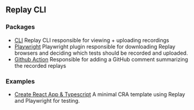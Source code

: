 ## Replay CLI

### Packages

- [CLI](./packages/replay-cli/README.md) Replay CLI responsible for viewing + uploading recordings
- [Playwright](./packages/playwright/README.md) Playwright plugin responsible for downloading Replay browsers and deciding which tests should be recorded and uploaded.
- [Github Action](./packages/github-action/README.md) Responsible for adding a GitHub comment summarizing the recorded replays

### Examples

- [Create React App & Typescript](./examples/create-react-app-typescript/README.md) A minimal CRA template using Replay and Playwright for testing.
